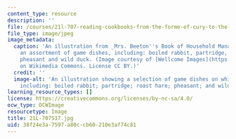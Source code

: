 ```yaml
---
content_type: resource
description: ''
file: /courses/21l-707-reading-cookbooks-from-the-forme-of-cury-to-the-smitten-kitchen-spring-2017/38f24e3a7597a80ccb60210e3af74c81_21L-707S17.jpg
file_type: image/jpeg
image_metadata:
  caption: 'An illustration from _Mrs. Beeton''s Book of Household Management_ depicting
    an assortment of game dishes, including: boiled rabbit, partridge, roast hare,
    pheasant and wild duck. (Image courtesy of [Wellcome Images](https://commons.wikimedia.org/wiki/File%3AThe_book_of_household_management_by_Mrs_Beeton_Wellcome_L0045071.jpg)
    on Wikimedia Commons. License CC BY.)'
  credit: ''
  image-alt: 'An illustration showing a selection of game dishes on white plates,
    including: boiled rabbit; partridge; roast hare; pheasant; and wild duck.'
learning_resource_types: []
license: https://creativecommons.org/licenses/by-nc-sa/4.0/
ocw_type: OCWImage
resourcetype: Image
title: 21L-707S17.jpg
uid: 38f24e3a-7597-a80c-cb60-210e3af74c81
---
```


